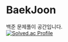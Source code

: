 # BaekJoon
백준 문제풀이 공간입니다.
<br>
[![Solved.ac Profile](http://mazassumnida.wtf/api/v2/generate_badge?boj=caffe2n)](https://solved.ac/caffe2n/) 
